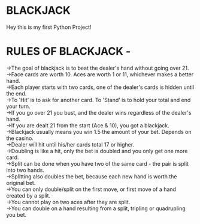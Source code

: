 # BLACKJACK
Hey this is my first Python Project!
# RULES OF BLACKJACK - 
->The goal of blackjack is to beat the dealer's hand without going over 21.  
->Face cards are worth 10. Aces are worth 1 or 11, whichever makes a better hand.  
->Each player starts with two cards, one of the dealer's cards is hidden until the end.  
->To 'Hit' is to ask for another card. To 'Stand' is to hold your total and end your turn.  
->If you go over 21 you bust, and the dealer wins regardless of the dealer's hand.  
->If you are dealt 21 from the start (Ace & 10), you got a blackjack.  
->Blackjack usually means you win 1.5 the amount of your bet. Depends on the casino.  
->Dealer will hit until his/her cards total 17 or higher.  
->Doubling is like a hit, only the bet is doubled and you only get one more card.  
->Split can be done when you have two of the same card - the pair is split into two hands.  
->Splitting also doubles the bet, because each new hand is worth the original bet.  
->You can only double/split on the first move, or first move of a hand created by a split.  
->You cannot play on two aces after they are split.  
->You can double on a hand resulting from a split, tripling or quadrupling you bet.  
